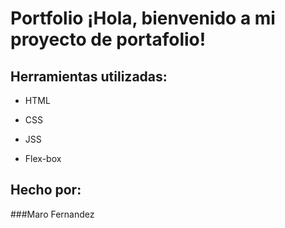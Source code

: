 # Portfolio ¡Hola, bienvenido a mi proyecto de portafolio!



## Herramientas utilizadas:

* HTML

* CSS

* JSS 

* Flex-box

## Hecho por:

###Maro Fernandez


